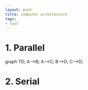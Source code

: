 ```yaml
---
layout: post
title: computer architecture
tags: 
- text
---
```



# 1. Parallel 



<div class="mermaid"> 
  graph TD; 
  A-->B;
  A-->C; 
  B-->D; 
  C-->D; 
</div>



# 2. Serial


